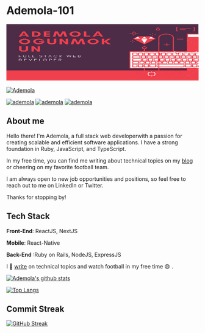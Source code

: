 # Ademola-101

 ![Github logo](/images/ADEMOLA2.png)
<p align="center">

  <a href="https://twitter.com/Ademola_isr" target="_blank"><img src="https://img.shields.io/badge/Twitter-1DA1F2.svg?&style=for-the-badge&logo=twitter&logoColor=white" alt="Ademola"></a>

   <a href="https://www.linkedin.com/in/ademola-ogunmokun-492575203/" target="_blank"><img src="https://img.shields.io/badge/LinkedIn-%230077B5.svg?&style=for-the-badge&logo=linkedin&logoColor=white" alt="ademola"></a>
  <a href="https://www.instagram.com/kingisrael12_/" target="_blank"><img src="https://img.shields.io/badge/Instagram-E4405F?style=for-the-badge&logo=instagram&logoColor=white" alt="ademola"/></a>
  <a href="https://dev.to/ademola_isr" target="_blank"><img src="https://img.shields.io/badge/dev.to-0A0A0A?style=for-the-badge&logo=dev.to&logoColor=white" alt="ademola"/></a>
  
</p>

## About me

Hello there! I'm Ademola, a full stack web developerwith a passion for creating scalable and efficient software applications. I have a strong foundation in Ruby, JavaScript, and TypeScript.

In my free time, you can find me writing about technical topics on my [blog](https://dev.to/ademola_isr) or cheering on my favorite football team.

I am always open to new job opportunities and positions, so feel free to reach out to me on LinkedIn or Twitter.

Thanks for stopping by!

## **Tech Stack**

**Front-End**: ReactJS, NextJS

**Mobile**: React-Native

**Back-End** :Ruby on Rails, NodeJS, ExpressJS
  
I :memo: [write](https://dev.to/ademola_isr) on technical topics and watch football in my free time :smile: .
  

[![Ademola's github stats](https://github-readme-stats.vercel.app/api?username=Ademola101&count_private=true&show_icons=true&theme=radical)](https://github.com/anuraghazra/github-readme-stats)

[![Top Langs](https://github-readme-stats.vercel.app/api/top-langs/?username=Ademola101&exclude_repo=Data-visualization-)](https://github.com/anuraghazra/github-readme-stats)

## Commit Streak

[![GitHub Streak](https://github-readme-streak-stats.herokuapp.com/?user=Ademola101&theme=dark)](https://git.io/streak-stats)
